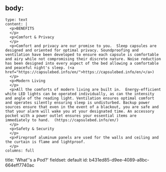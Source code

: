body:
  -
    type: text
    content: |
      <p>BENEFITS
      </p>
      <p>Comfort & Privacy
      </p>
      <p>Comfort and privacy are our promise to you.  Sleep capsules are designed and oriented for optimal privacy. Soundproofing and ventilation have been developed to ensure each capsule is comfortable and airy while not compromising their discrete nature. Noise reduction has been designed into every aspect of the bed allowing a comfortable and peaceful night's sleep. (<a href="https://capsulebed.info/en/">https://capsulebed.info/en/</a>)
      </p>
      <p>Modern Living
      </p>
      <p>All the comforts of modern living are built in.  Energy-efficient white LED lights can be operated individually, as can the intensity and angle of the reading light. Ventilation ensures optimal comfort and operates silently ensuring sleep is undisturbed. Backup power sources ensure that even in the event of a blackout, you are safe and that your alarm will wake you at your designated time. An accessory pocket with a power outlet ensures your essential items are immediately to hand.  (https://capsulebed.info/en/)
      </p>
      <p>Safety & Security
      </p>
      <p>Fireproof aluminum panels are used for the walls and ceiling and the curtain is flame and lightproof.
      </p>
    columns: full
title: 'What''s a Pod?'
fieldset: default
id: b431ed85-d9ee-4089-a8bc-664eff7740ac
